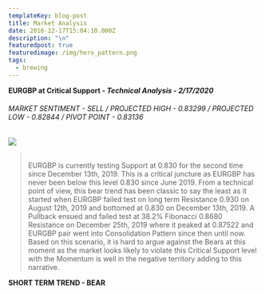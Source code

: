 ```yaml
---
templateKey: blog-post
title: Market Analysis
date: 2016-12-17T15:04:10.000Z
description: "\n"
featuredpost: true
featuredimage: /img/hero_pattern.png
tags:
  - brewing
---
```

**EURGBP at Critical Support - *Technical Analysis - 2/17/2020***

###### MARKET SENTIMENT - SELL / PROJECTED HIGH - 0.83299 / PROJECTED LOW - 0.82844 / PIVOT POINT - 0.83136

![](/img/eurgbp_fx23sep19_to_25feb20-sunday.png)

> \
> EURGBP is currently testing Support at 0.830 for the second time since December 13th, 2019. This is a critical juncture as EURGBP has never been below this level 0.830 since June 2019. From a technical point of view, this bear trend has been classic to say the least as it started when EURGBP failed test on long term Resistance 0.930 on August 12th, 2019 and bottomed at 0.830 on December 13th, 2019. A Pullback ensued and failed test at 38.2% Fibonacci 0.8680 Resistance on December 25th, 2019 where it peaked at 0.87522 and EURGBP pair went into Consolidation Pattern since then until now. Based on this scenario, it is hard to argue against the Bears at this moment as the market looks likely to violate this Critical Support level with the Momentum is well in the negative territory adding to this narrative.

**SHORT TERM TREND - BEAR**